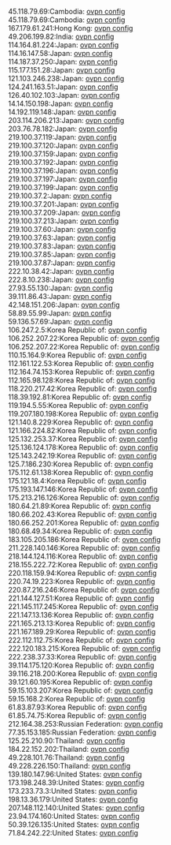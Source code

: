 45.118.79.69:Cambodia: [ovpn config](vpn/45_118_79_69.ovpn)  
45.118.79.69:Cambodia: [ovpn config](vpn/45_118_79_69.ovpn)  
167.179.61.241:Hong Kong: [ovpn config](vpn/167_179_61_241.ovpn)  
49.206.199.82:India: [ovpn config](vpn/49_206_199_82.ovpn)  
114.164.81.224:Japan: [ovpn config](vpn/114_164_81_224.ovpn)  
114.16.147.58:Japan: [ovpn config](vpn/114_16_147_58.ovpn)  
114.187.37.250:Japan: [ovpn config](vpn/114_187_37_250.ovpn)  
115.177.151.28:Japan: [ovpn config](vpn/115_177_151_28.ovpn)  
121.103.246.238:Japan: [ovpn config](vpn/121_103_246_238.ovpn)  
124.241.163.51:Japan: [ovpn config](vpn/124_241_163_51.ovpn)  
126.40.102.103:Japan: [ovpn config](vpn/126_40_102_103.ovpn)  
14.14.150.198:Japan: [ovpn config](vpn/14_14_150_198.ovpn)  
14.192.119.148:Japan: [ovpn config](vpn/14_192_119_148.ovpn)  
203.114.206.213:Japan: [ovpn config](vpn/203_114_206_213.ovpn)  
203.76.78.182:Japan: [ovpn config](vpn/203_76_78_182.ovpn)  
219.100.37.119:Japan: [ovpn config](vpn/219_100_37_119.ovpn)  
219.100.37.120:Japan: [ovpn config](vpn/219_100_37_120.ovpn)  
219.100.37.159:Japan: [ovpn config](vpn/219_100_37_159.ovpn)  
219.100.37.192:Japan: [ovpn config](vpn/219_100_37_192.ovpn)  
219.100.37.196:Japan: [ovpn config](vpn/219_100_37_196.ovpn)  
219.100.37.197:Japan: [ovpn config](vpn/219_100_37_197.ovpn)  
219.100.37.199:Japan: [ovpn config](vpn/219_100_37_199.ovpn)  
219.100.37.2:Japan: [ovpn config](vpn/219_100_37_2.ovpn)  
219.100.37.201:Japan: [ovpn config](vpn/219_100_37_201.ovpn)  
219.100.37.209:Japan: [ovpn config](vpn/219_100_37_209.ovpn)  
219.100.37.213:Japan: [ovpn config](vpn/219_100_37_213.ovpn)  
219.100.37.60:Japan: [ovpn config](vpn/219_100_37_60.ovpn)  
219.100.37.63:Japan: [ovpn config](vpn/219_100_37_63.ovpn)  
219.100.37.83:Japan: [ovpn config](vpn/219_100_37_83.ovpn)  
219.100.37.85:Japan: [ovpn config](vpn/219_100_37_85.ovpn)  
219.100.37.87:Japan: [ovpn config](vpn/219_100_37_87.ovpn)  
222.10.38.42:Japan: [ovpn config](vpn/222_10_38_42.ovpn)  
222.8.10.238:Japan: [ovpn config](vpn/222_8_10_238.ovpn)  
27.93.55.130:Japan: [ovpn config](vpn/27_93_55_130.ovpn)  
39.111.86.43:Japan: [ovpn config](vpn/39_111_86_43.ovpn)  
42.148.151.206:Japan: [ovpn config](vpn/42_148_151_206.ovpn)  
58.89.55.99:Japan: [ovpn config](vpn/58_89_55_99.ovpn)  
59.136.57.69:Japan: [ovpn config](vpn/59_136_57_69.ovpn)  
106.247.2.5:Korea Republic of: [ovpn config](vpn/106_247_2_5.ovpn)  
106.252.207.22:Korea Republic of: [ovpn config](vpn/106_252_207_22.ovpn)  
106.252.207.22:Korea Republic of: [ovpn config](vpn/106_252_207_22.ovpn)  
110.15.164.9:Korea Republic of: [ovpn config](vpn/110_15_164_9.ovpn)  
112.161.122.53:Korea Republic of: [ovpn config](vpn/112_161_122_53.ovpn)  
112.164.74.153:Korea Republic of: [ovpn config](vpn/112_164_74_153.ovpn)  
112.165.98.128:Korea Republic of: [ovpn config](vpn/112_165_98_128.ovpn)  
118.220.217.42:Korea Republic of: [ovpn config](vpn/118_220_217_42.ovpn)  
118.39.192.81:Korea Republic of: [ovpn config](vpn/118_39_192_81.ovpn)  
119.194.5.55:Korea Republic of: [ovpn config](vpn/119_194_5_55.ovpn)  
119.207.180.198:Korea Republic of: [ovpn config](vpn/119_207_180_198.ovpn)  
121.140.8.229:Korea Republic of: [ovpn config](vpn/121_140_8_229.ovpn)  
121.166.224.82:Korea Republic of: [ovpn config](vpn/121_166_224_82.ovpn)  
125.132.253.37:Korea Republic of: [ovpn config](vpn/125_132_253_37.ovpn)  
125.136.124.178:Korea Republic of: [ovpn config](vpn/125_136_124_178.ovpn)  
125.143.242.19:Korea Republic of: [ovpn config](vpn/125_143_242_19.ovpn)  
125.7.186.230:Korea Republic of: [ovpn config](vpn/125_7_186_230.ovpn)  
175.112.61.138:Korea Republic of: [ovpn config](vpn/175_112_61_138.ovpn)  
175.121.18.4:Korea Republic of: [ovpn config](vpn/175_121_18_4.ovpn)  
175.193.147.146:Korea Republic of: [ovpn config](vpn/175_193_147_146.ovpn)  
175.213.216.126:Korea Republic of: [ovpn config](vpn/175_213_216_126.ovpn)  
180.64.21.89:Korea Republic of: [ovpn config](vpn/180_64_21_89.ovpn)  
180.66.202.43:Korea Republic of: [ovpn config](vpn/180_66_202_43.ovpn)  
180.66.252.201:Korea Republic of: [ovpn config](vpn/180_66_252_201.ovpn)  
180.68.49.34:Korea Republic of: [ovpn config](vpn/180_68_49_34.ovpn)  
183.105.205.186:Korea Republic of: [ovpn config](vpn/183_105_205_186.ovpn)  
211.228.140.146:Korea Republic of: [ovpn config](vpn/211_228_140_146.ovpn)  
218.144.124.116:Korea Republic of: [ovpn config](vpn/218_144_124_116.ovpn)  
218.155.222.72:Korea Republic of: [ovpn config](vpn/218_155_222_72.ovpn)  
220.118.159.94:Korea Republic of: [ovpn config](vpn/220_118_159_94.ovpn)  
220.74.19.223:Korea Republic of: [ovpn config](vpn/220_74_19_223.ovpn)  
220.87.216.246:Korea Republic of: [ovpn config](vpn/220_87_216_246.ovpn)  
221.144.127.51:Korea Republic of: [ovpn config](vpn/221_144_127_51.ovpn)  
221.145.117.245:Korea Republic of: [ovpn config](vpn/221_145_117_245.ovpn)  
221.147.13.136:Korea Republic of: [ovpn config](vpn/221_147_13_136.ovpn)  
221.165.213.13:Korea Republic of: [ovpn config](vpn/221_165_213_13.ovpn)  
221.167.189.29:Korea Republic of: [ovpn config](vpn/221_167_189_29.ovpn)  
222.112.112.75:Korea Republic of: [ovpn config](vpn/222_112_112_75.ovpn)  
222.120.183.215:Korea Republic of: [ovpn config](vpn/222_120_183_215.ovpn)  
222.238.37.33:Korea Republic of: [ovpn config](vpn/222_238_37_33.ovpn)  
39.114.175.120:Korea Republic of: [ovpn config](vpn/39_114_175_120.ovpn)  
39.116.218.200:Korea Republic of: [ovpn config](vpn/39_116_218_200.ovpn)  
39.121.60.195:Korea Republic of: [ovpn config](vpn/39_121_60_195.ovpn)  
59.15.103.207:Korea Republic of: [ovpn config](vpn/59_15_103_207.ovpn)  
59.15.168.2:Korea Republic of: [ovpn config](vpn/59_15_168_2.ovpn)  
61.83.87.93:Korea Republic of: [ovpn config](vpn/61_83_87_93.ovpn)  
61.85.74.75:Korea Republic of: [ovpn config](vpn/61_85_74_75.ovpn)  
212.164.38.253:Russian Federation: [ovpn config](vpn/212_164_38_253.ovpn)  
77.35.153.185:Russian Federation: [ovpn config](vpn/77_35_153_185.ovpn)  
125.25.210.90:Thailand: [ovpn config](vpn/125_25_210_90.ovpn)  
184.22.152.202:Thailand: [ovpn config](vpn/184_22_152_202.ovpn)  
49.228.101.76:Thailand: [ovpn config](vpn/49_228_101_76.ovpn)  
49.228.226.150:Thailand: [ovpn config](vpn/49_228_226_150.ovpn)  
139.180.147.96:United States: [ovpn config](vpn/139_180_147_96.ovpn)  
173.198.248.39:United States: [ovpn config](vpn/173_198_248_39.ovpn)  
173.233.73.3:United States: [ovpn config](vpn/173_233_73_3.ovpn)  
198.13.36.179:United States: [ovpn config](vpn/198_13_36_179.ovpn)  
207.148.112.140:United States: [ovpn config](vpn/207_148_112_140.ovpn)  
23.94.174.160:United States: [ovpn config](vpn/23_94_174_160.ovpn)  
50.39.126.135:United States: [ovpn config](vpn/50_39_126_135.ovpn)  
71.84.242.22:United States: [ovpn config](vpn/71_84_242_22.ovpn)  
